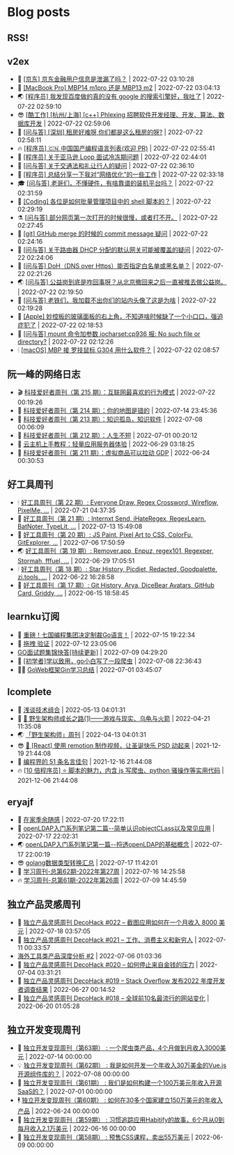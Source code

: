 # Blog posts
## RSS!



## v2ex

<!-- v2ex:START  -->
- 🫶 [[京东] 京东金融用户信息是泄漏了吗？](https://www.v2ex.com/t/867944#reply0) | 2022-07-22 03:10:28 
- 🧰 [[MacBook Pro] MBP14 m1pro 还是 MBP13 m2](https://www.v2ex.com/t/867942#reply1) | 2022-07-22 03:04:13 
- 🌏 [[程序员] 我发现百度做的真的没有 google 的搜索引擎好，我吐了](https://www.v2ex.com/t/867940#reply14) | 2022-07-22 02:59:10 
- 😎 [[酷工作] [杭州/上海] [c++] Phlexing 招聘软件开发经理、开发、算法、数据库开发](https://www.v2ex.com/t/867939#reply0) | 2022-07-22 02:59:06 
- 💂 [[问与答] [深圳] 租房好难呀,你们都是这么租房的呀?](https://www.v2ex.com/t/867938#reply2) | 2022-07-22 02:58:11 
- 🔥 [[程序员] 🇨🇳 中国国产编程语言列表&lpar;欢迎 PR&rpar;](https://www.v2ex.com/t/867935#reply0) | 2022-07-22 02:55:41 
- 🦅 [[程序员] 关于亚马逊 Loop 面试冷冻期问题](https://www.v2ex.com/t/867933#reply2) | 2022-07-22 02:44:01 
- 🙉 [[问与答] 关于交通法和礼让行人的疑问](https://www.v2ex.com/t/867931#reply4) | 2022-07-22 02:36:10 
- 💫 [[程序员] 总结分享一下我对“网络优化”的一些工作](https://www.v2ex.com/t/867929#reply2) | 2022-07-22 02:33:18 
- 🎓 [[问与答] 老哥们，不懂硬件，有啥靠谱的装机平台吗？](https://www.v2ex.com/t/867928#reply2) | 2022-07-22 02:31:59 
- 🗽 [[Coding] 各位是如何批量管理项目中的 shell 脚本的？](https://www.v2ex.com/t/867927#reply0) | 2022-07-22 02:29:19 
- ⚗️ [[问与答] 部分网页第一次打开的时候很慢，或者打不开。](https://www.v2ex.com/t/867926#reply3) | 2022-07-22 02:27:45 
- 🦍 [[git] GitHub merge 的时候的 commit message 疑问](https://www.v2ex.com/t/867925#reply1) | 2022-07-22 02:24:16 
- 🤩 [[问与答] 关于路由器 DHCP 分配的默认网关可能被覆盖的疑问](https://www.v2ex.com/t/867924#reply0) | 2022-07-22 02:24:06 
- 🙉 [[问与答] DoH（DNS over Https）能否指定白名单或黑名单？](https://www.v2ex.com/t/867923#reply3) | 2022-07-22 02:21:26 
- 🌏 [[问与答] 公益岗到底是咋回事呀？从北京撤回来之后一直被推去做公益岗。](https://www.v2ex.com/t/867922#reply0) | 2022-07-22 02:19:50 
- 🐘 [[问与答] 老铁们，我加载不出你们的站内头像了这是为啥](https://www.v2ex.com/t/867921#reply4) | 2022-07-22 02:19:28 
- 🧰 [[Apple] 妙控板的玻璃面板的右上角，不知道啥时候缺了一个小口口，强迫症犯了](https://www.v2ex.com/t/867920#reply10) | 2022-07-22 02:18:53 
- 💃 [[问与答] mount 命令加参数 iocharset:cp936 报: No such file or directory?](https://www.v2ex.com/t/867919#reply0) | 2022-07-22 02:12:26 
- 🕯 [[macOS] MBP 接 罗技鼠标 G304 用什么软件？](https://www.v2ex.com/t/867918#reply7) | 2022-07-22 02:08:57 <!-- v2ex:END -->

## 阮一峰的网络日志

<!-- ruanyf:START -->
- 🎬 [科技爱好者周刊（第 215 期）：互联网最喜欢的行为模式](http://www.ruanyifeng.com/blog/2022/07/weekly-issue-215.html) | 2022-07-22 00:19:26 
- 💄 [科技爱好者周刊（第 214 期）：你的地图是错的](http://www.ruanyifeng.com/blog/2022/07/weekly-issue-214.html) | 2022-07-14 23:45:36 
- 🐎 [科技爱好者周刊（第 213 期）：知识孤岛，知识软件](http://www.ruanyifeng.com/blog/2022/07/weekly-issue-213.html) | 2022-07-08 00:06:09 
- 🤔 [科技爱好者周刊（第 212 期）：人生不短](http://www.ruanyifeng.com/blog/2022/07/weekly-issue-212.html) | 2022-07-01 00:20:12 
- 🧠 [云主机上手教程：轻量应用服务器体验](http://www.ruanyifeng.com/blog/2022/06/cloud-server-getting-started-tutorial.html) | 2022-06-29 03:18:25 
- 🎃 [科技爱好者周刊（第 211 期）：虚拟商品可以拉动 GDP](http://www.ruanyifeng.com/blog/2022/06/weekly-issue-211.html) | 2022-06-24 00:30:53 <!-- ruanyf:END -->

## 好工具周刊

<!-- bestxtools:START -->
- 🕯 [好工具周刊（第 22 期）: Everyone Draw, Regex Cross­word, Wireflow, PixelMe, ...](https://discuss-cn.bestxtools.com/d/60/1) | 2022-07-21 04:37:35 
- 🦩 [好工具周刊（第 21 期）: Internxt Send, iHateRegex, RegexLearn, BatNoter, TypeLit, ...](https://discuss-cn.bestxtools.com/d/58/1) | 2022-07-13 15:49:08 
- 🦄 [好工具周刊（第 20 期）: JS Paint, Pixel Art to CSS, ColorFu, GitExplorer, ...](https://discuss-cn.bestxtools.com/d/57/1) | 2022-07-06 17:50:59 
- 🌏 [好工具周刊（第 19 期）: Remover.app, Enpuz, regex101, Regexper, Stormah, fffuel, ...](https://discuss-cn.bestxtools.com/d/56/1) | 2022-06-29 17:05:51 
- 🕯 [好工具周刊（第 18 期）: Star History, Picdiet, Redacted, Goodpalette, zi.tools, ...](https://discuss-cn.bestxtools.com/d/47/1) | 2022-06-22 16:28:58 
- 📝 [好工具周刊（第 17 期）: Git History, Arya, DiceBear Avatars, GitHub Card, Griddy, ...](https://discuss-cn.bestxtools.com/d/43/1) | 2022-06-15 18:58:45 <!-- bestxtools:END -->


## learnku订阅

<!-- learnku:START -->
- 🦅 [重磅！七国编程集团决定制裁Go语言！](https://learnku.com/articles/69766) | 2022-07-15 19:22:34 
- 🦅 [拖拽 验证](https://learnku.com/articles/69652) | 2022-07-12 23:05:06 
-  [GO面试题集锦快答[持续更新]](https://learnku.com/articles/69250) | 2022-07-09 04:29:20 
- 🌈 [[初学者]学以致用，go小白写了一段爬虫](https://learnku.com/go/t/69522) | 2022-07-08 22:36:43 
- 🧑‍🏫 [GoWeb框架Gin学习总结](https://learnku.com/articles/69259) | 2022-07-01 03:45:07 <!-- learnku:END -->



## lcomplete

<!-- lcomplete:START -->
- 🫶 [浅谈技术组合](http://codelc.com/post/essay/%E6%B5%85%E8%B0%88%E6%8A%80%E6%9C%AF%E7%BB%84%E5%90%88/) | 2022-05-13 04:01:31 
- 🧰 [🐒 野生架构师成长之路&lpar;1&rpar;——游戏与现实、乌龟与火箭](http://codelc.com/post/growup/s01/) | 2022-04-21 11:35:08 
- 🌏 [「野生架构师」周刊](http://codelc.com/post/essay/%E9%87%8E%E7%94%9F%E6%9E%B6%E6%9E%84%E5%B8%88%E5%91%A8%E5%88%8A%E4%BB%8B%E7%BB%8D/) | 2022-04-13 04:01:31 
- 😎 [🎄 [React] 使用 remotion 制作视频，让圣诞快乐 PSD 动起来](http://codelc.com/post/dev/js/remotion/) | 2021-12-19 21:44:08 
- 💂 [编程界的 51 条名言佳句](http://codelc.com/post/dev/thinking/quotes/) | 2021-12-16 21:44:08 
- 🔥 [[10 倍程序员] ⭐ 脚本的魅力，内含 js 写爬虫、python 骚操作等实用代码](http://codelc.com/post/dev/10x/script/) | 2021-12-06 21:44:08 <!-- lcomplete:END -->

## eryajf

<!-- eryajf:START -->
- 🫶 [在家季余随感](https://wiki.eryajf.net/pages/e36842/) | 2022-07-20 17:22:11 
- 🧰 [openLDAP入门系列笔记第二篇--简单认识objectCLass以及常见应用](https://wiki.eryajf.net/pages/ea10fa/) | 2022-07-17 22:02:31 
- 🌏 [openLDAP入门系列笔记第一篇--捋透openLDAP的基础概念](https://wiki.eryajf.net/pages/aa0651/) | 2022-07-17 22:00:19 
- 😎 [golang数据类型转换汇总](https://wiki.eryajf.net/pages/33a476/) | 2022-07-17 11:42:01 
- 💂 [学习周刊-总第62期-2022年第27周](https://wiki.eryajf.net/pages/4a06ab/) | 2022-07-16 14:25:58 
- 🔥 [学习周刊-总第61期-2022年第26周](https://wiki.eryajf.net/pages/703307/) | 2022-07-09 14:45:59 <!-- eryajf:END -->



## 独立产品灵感周刊

<!-- DecoHack:START -->
- 🦣 [独立产品灵感周刊 DecoHack #022 – 截图应用如何在一个月收入 8000 美元](https://www.decohack.com/Post/774) | 2022-07-18 03:57:05 
- 🤡 [独立产品灵感周刊 DecoHack #021 – 工作、消费主义和新穷人](https://www.decohack.com/Post/753) | 2022-07-11 00:33:57 
-  [海外工具类产品深度分析 #2](https://www.decohack.com/Post/746) | 2022-07-06 01:03:36 
- 🐲 [独立产品灵感周刊 DecoHack #020 – 如何停止来自金钱的压力](https://www.decohack.com/Post/728) | 2022-07-04 03:31:21 
- 🦅 [独立产品灵感周刊 DecoHack #019 – Stack Overflow 发布2022 年度开发者调查结果](https://www.decohack.com/Post/699) | 2022-06-27 00:14:52 
- 🧰 [独立产品灵感周刊 DecoHack #018 – 全球前10名最流行的网站变化](https://www.decohack.com/Post/680) | 2022-06-20 01:05:28 <!-- DecoHack:END -->

## 独立开发变现周刊

<!-- easyindie:START -->
- 💂 [独立开发变现周刊（第63期） : 一个爬虫类产品，4个月做到月收入3000美元](https://www.ezindie.com/weekly/issue-63) | 2022-07-14 00:00:00 
- 💡 [独立开发变现周刊（第62期） : 我是如何开发一个年收入30万美金的Vue.js开源组件库的？](https://www.ezindie.com/weekly/issue-62) | 2022-07-08 00:00:00 
- 🌋 [独立开发变现周刊（第61期） : 我们是如何构建一个100万美元年收入开源SaaS的？](https://www.ezindie.com/weekly/issue-61) | 2022-07-01 00:00:00 
- 🕴 [独立开发变现周刊（第60期） : 如何在30多个国家建立150万美元的年收入产品](https://www.ezindie.com/weekly/issue-60) | 2022-06-24 00:00:00 
- 🎊 [独立开发变现周刊（第59期） : 习惯追踪应用Habitify的故事，6个月从0到每月收入2.1万美元](https://www.ezindie.com/weekly/issue-59) | 2022-06-16 00:00:00 
- 🤔 [独立开发变现周刊（第58期） : 预售CSS课程，卖出55万美元](https://www.ezindie.com/weekly/issue-58) | 2022-06-09 00:00:00 <!-- easyindie:END -->



